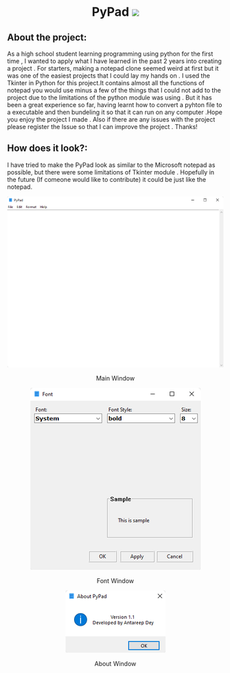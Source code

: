 <h1 align='center'>  PyPad <img src='https://github.com/AntareepDey/PyPad/blob/main/pypadicon.ico'> </h1>

## About the project:
<p>
As a high school student learning programming using python for the first time , I wanted to apply what I have learned in the past 2 years into creating a project . For starters, making a notepad clone seemed weird at first but it was one of the easiest projects that I could lay my hands on . I used the Tkinter in Python for this project.It contains almost all the functions of notepad you would use minus a few of the things that I could not add to the project due to the limitations of the python module was using .  But it has been a great experience so far, having learnt how to convert a pyhton file to a executable and then bundeling it so that it can run on any computer .Hope you enjoy the project I made .
Also if there are any issues with the project please register the Issue so that I can improve the project . Thanks!
</p>

## How does it look?:
I have tried to make the PyPad look as similar to the Microsoft notepad as possible, but there were some limitations of Tkinter module . Hopefully in the future (If comeone would like to contribute)
it could be just like the notepad.
<p align="center">
  <img src='https://github.com/AntareepDey/PyPad/blob/main/readme/ss1.png'>
  <p  align='center' > Main Window </p>
</p>
<p align="center">
  <img src='https://github.com/AntareepDey/PyPad/blob/main/readme/ss2.png'>
  <p align='center'> Font Window </p>
</p>
<p align="center">
  <img src='https://github.com/AntareepDey/PyPad/blob/main/readme/ss3.png'>
  <p align='center' > About Window </p>
</p>

